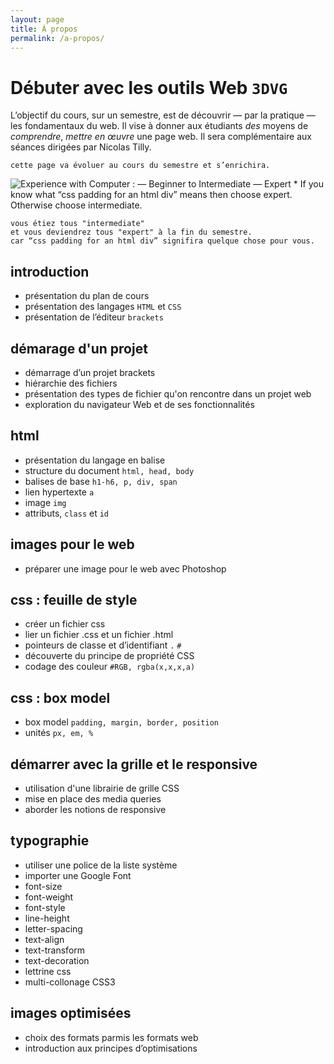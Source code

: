 ```yaml
---
layout: page
title: À propos
permalink: /a-propos/
---
```


# Débuter avec les outils Web `3DVG`

L’objectif du cours, sur un semestre, est de découvrir — par la pratique — les fondamentaux du web. Il vise à donner aux étudiants *des* moyens de *comprendre*, *mettre en œuvre* une page web. Il sera complémentaire aux séances dirigées par Nicolas Tilly.

`cette page va évoluer au cours du semestre et s’enrichira. `


![Experience with Computer : — Beginner to Intermediate — Expert * If you know what “css padding for an html div” means then choose expert. Otherwise choose intermediate.](/3dvg-web/images/experience-with-computer.png)

	vous étiez tous "intermediate"
	et vous deviendrez tous "expert" à la fin du semestre.
	car “css padding for an html div” signifira quelque chose pour vous.




## introduction
- présentation du plan de cours
- présentation des langages `HTML` et `CSS`
- présentation de l’éditeur `brackets`

## démarage d'un projet
- démarrage d’un projet brackets
- hiérarchie des fichiers
- présentation des types de fichier qu'on rencontre dans un projet web
- exploration du navigateur Web et de ses fonctionnalités

## html
- présentation du langage en balise
- structure du document `html, head, body`
- balises de base `h1-h6, p, div, span`
- lien hypertexte `a`
- image `img`
- attributs, `class` et `id`

## images pour le web
- préparer une image pour le web avec Photoshop

## css : feuille de style
- créer un fichier css
- lier un fichier .css et un fichier .html
- pointeurs de classe et d’identifiant `.` `#`
- découverte du principe de propriété CSS
- codage des couleur `#RGB, rgba(x,x,x,a)`

## css : box model
- box model `padding, margin, border, position`
- unités `px, em, %`

## démarrer avec la grille et le responsive
- utilisation d'une librairie de grille CSS
- mise en place des media queries
- aborder les notions de responsive

## typographie
- utiliser une police de la liste système
- importer une Google Font
- font-size
- font-weight
- font-style
- line-height
- letter-spacing
- text-align
- text-transform
- text-decoration
- lettrine css
- multi-collonage CSS3

## images optimisées
- choix des formats parmis les formats web
- introduction aux principes d’optimisations



